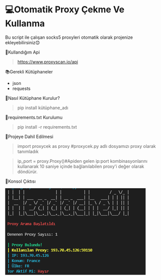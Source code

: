 # 💻Otomatik Proxy Çekme Ve Kullanma

Bu script ile çalışan socks5 proxyleri otomatik olarak projenize ekleyebilirsiniz😊

🧰Kullandığım Api
> https://www.proxyscan.io/api

📚Gerekli Kütüphaneler
- json
- requests

👾Nasıl Kütüphane Kurulur?
> pip install kütüphane_adı

📜requirements.txt Kurulumu
> pip install -r requirements.txt

💽Projeye Dahil Edilmesi
> import proxycek as proxy #proxycek.py adlı dosyamızı proxy olarak tanımladık

> ip_port = proxy.Proxy()#Apiden gelen ip:port kombinasyonlarını kullanarak 10 saniye içinde bağlanılabilen proxy'i değer olarak döndürür.

🧮Konsol Çıktısı

![Cikti](https://raw.githubusercontent.com/Headache01/Proxycek/main/cikti.PNG "cikti")
